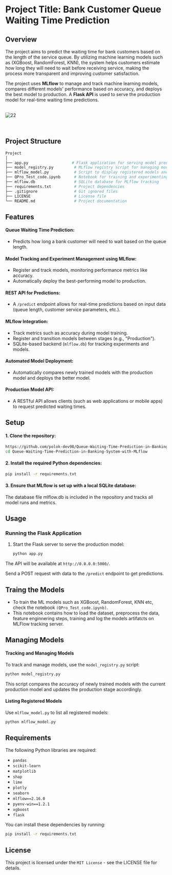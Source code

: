 # Project Title: **Bank Customer Queue Waiting Time Prediction**

## Overview
The project aims to predict the waiting time for bank customers based on the length of the service queue. By utilizing machine learning models such as (XGBoost, RandomForest, KNN), the system helps customers estimate how long they will need to wait before receiving service, making the process more transparent and improving customer satisfaction.

The project uses **MLflow** to manage and track machine learning models, compares different models' performance based on accuracy, and deploys the best model to production. A **Flask API** is used to serve the production model for real-time waiting time predictions. </br> </br>

![22](https://github.com/user-attachments/assets/7de94864-253a-4d45-9c6c-34c06532d421)

</br>

## Project Structure

```bash
Project
│
├── app.py                   # Flask application for serving model predictions
├── model_registry.py         # MLflow registry script for managing models in production
├── mlflow_model.py           # Script to display registered models and versions
├── QPro_Test_code.ipynb      # Notebook for training and experimenting with models
├── mlflow.db                 # SQLite database for MLflow tracking
├── requirements.txt          # Project dependencies
├── .gitignore                # Git ignored files
├── LICENSE                   # License file            
└── README.md                 # Project documentation
```

## Features

#### Queue Waiting Time Prediction:
- Predicts how long a bank customer will need to wait based on the queue length.

#### Model Tracking and Experiment Management using MLflow:
- Register and track models, monitoring performance metrics like accuracy.
- Automatically deploy the best-performing model to production.

#### REST API for Predictions:
- A `/predict` endpoint allows for real-time predictions based on input data (queue length, customer service parameters, etc.).

#### MLflow Integration:
- Track metrics such as accuracy during model training.
- Register and transition models between stages (e.g., "Production").
- SQLite-based backend (`mlflow.db`) for tracking experiments and models.

#### Automated Model Deployment:
- Automatically compares newly trained models with the production model and deploys the better model.

#### Production Model API:
- A RESTful API allows clients (such as web applications or mobile apps) to request predicted waiting times.</br>

## Setup

#### 1. Clone the repository:
   ```bash
   https://github.com/polok-dev98/Queue-Waiting-Time-Prediction-in-Banking-System-with-MLflow.git
   cd Queue-Waiting-Time-Prediction-in-Banking-System-with-MLflow
   ```


#### 2. Install the required Python dependencies:

  ```bash
  pip install -r requirements.txt
  ```

#### 3. Ensure that MLflow is set up with a local SQLite database:
The database file mlflow.db is included in the repository and tracks all model runs and metrics.
</br>

## Usage

### Running the Flask Application

1. Start the Flask server to serve the production model:
   ```bash
   python app.py
   ```

The API will be available at `http://0.0.0.0:5000/`.

Send a POST request with data to the `/predict` endpoint to get predictions.


## Traing the Models
- To train the ML models such as XGBoost, RandomForest, KNN etc, check the notebook `(QPro_Test_code.ipynb)`. 
- This notebook contains how to load the dataset, preprocess the data, feature enginnering steps, training and log the models artifatcts on MLFlow tracking server.</br>

## Managing Models

#### Tracking and Managing Models

To track and manage models, use the `model_registry.py` script:

```bash
python model_registry.py
```

This script compares the accuracy of newly trained models with the current production model and updates the production stage accordingly.

#### Listing Registered Models
Use `mlflow_model.py` to list all registered models:

```bash
python mlflow_model.py
```

## Requirements

The following Python libraries are required:

- `pandas`
- `scikit-learn`
- `matplotlib`
- `shap`
- `lime`
- `plotly`
- `seaborn`
- `mlflow==2.16.0`
- `pyenv-win==1.2.1`
- `xgboost`
- `flask`

You can install these dependencies by running:

```bash
pip install -r requirements.txt
```

## License
This project is licensed under the `MIT License` - see the LICENSE file for details.


